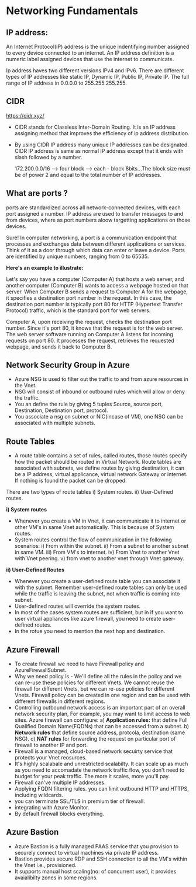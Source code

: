 # Networking Fundamentals

## IP address:

An Internet Protocol(IP) address is the unique indentifying number assigned to every device connected to an internet. An IP address definition is a numeric label assigned devices that use the internet to communicate.

Ip address haves two different versions IPv4 and IPv6. There are different types of IP addresses like static IP, Dynamic IP, Public IP, Private IP. The full range of IP address in 0.0.0.0 to 255.255.255.255.

## CIDR

https://cidr.xyz/

- CIDR stands for Classless Inter-Domain Routing. It is an IP address assigning method that improves the efficiency of ip address distribution.
- By using CIDR IP address many unique IP addresses can be designated. CIDR IP address is same as normal IP address except that it ends with slash followed by a number.

  172.200.0.0/16 --> four block --> each - block 8bits...The block size must be of power 2 and equal to the total number of IP addresses.

## What are ports ?

ports are standardized across all network-connected devices, with each port assigned a number. IP address are used to transfer messages to and from devices, where as port numbers aloow targetting applications on those devices.

Sure! In computer networking, a port is a communication endpoint that processes and exchanges data between different applications or services. Think of it as a door through which data can enter or leave a device. Ports are identified by unique numbers, ranging from 0 to 65535.

**Here's an example to illustrate:**

Let's say you have a computer (Computer A) that hosts a web server, and another computer (Computer B) wants to access a webpage hosted on that server. When Computer B sends a request to Computer A for the webpage, it specifies a destination port number in the request. In this case, the destination port number is typically port 80 for HTTP (Hypertext Transfer Protocol) traffic, which is the standard port for web servers.

Computer A, upon receiving the request, checks the destination port number. Since it's port 80, it knows that the request is for the web server. The web server software running on Computer A listens for incoming requests on port 80. It processes the request, retrieves the requested webpage, and sends it back to Computer B.

## Network Security Group in Azure

- Azure NSG is used to filter out the traffic to and from azure resources in the Vnet.
- NSG will consist of inbound or outbound rules which will allow or deny the traffic.
- You an define the rule by giving 5 tuples Source, source port, Destination, Destination port, protocol.
- You associate a nsg on subnet or NIC(incase of VM), one NSG can be associated with multiple subnets.

## Route Tables

- A route table contains a set of rules, called routes, those routes specify how the packet should be routed in Virtual Network. Route tables are associated with subnets, we define routes by giving destination, it can be a IP address, virtual applicance, virtual network Gateway or internet. If nothing is found the packet can be dropped.

There are two types of route tables
i) System routes.
ii) User-Defined routes.

**i) System routes**

- Whenever you create a VM in Vnet, it can communicate it to internet or other VM's in same Vnet automatically. This is because of System routes.
- System routes control the flow of communication in the following scenarios:
  i) From within the subnet.
  ii) From a subnet to another subnet in same VM.
  iii) From VM's to internet.
  iv) From Vnet to another Vnet with Vnet peering.
  v) from vnet to another vnet through Vnet gateway.

**ii) User-Defined Routes**

- Whenever you create a user-defined route table you can associate it with the subnet. Remember user-defined route tables can only be used while the traffic is leaving the subnet, not when traffic is coming into subnet.
- User-defined routes will override the system routes.
- In most of the cases system routes are sufficient, but in if you want to user virtual appliances like azure firewall, you need to create user-defined routes.
- In the rotue you need to mention the next hop and destination.

## Azure Firewall

- To create firewall we need to have Firewall policy and AzureFirewallSubnet.
- Why we need policy is - We'll define all the rules in the policy and we can re-use these policies for different Vnets. We cannot reuse the firewall for different Vnets, but we can re-use policies for different Vnets. Firewall policy can be created in one region and can be used with different firewalls in different regions.
- Controlling outbound network access is an important part of an overall network security plan, For example, you may want to limit access to web sites.
  Azure firewall can configure:
  a) **Application rules:** that define Full Qualified Domain Name(FQDNs) that can be accessed from a subnet.
  b) **Network rules** that define source address, protcola, destination (same NSG).
  c) **NAT rules** for forwarding the request on particular port of firewall to another IP and port.
- Firewall is a managed, cloud-based network secuirty service that protects your Vnet reosurces.
- It's highly scalabale and unrestricted scalabilty. It can scale up as much as you need to accomadate the network traffic flow, you don't need to budget for your peak traffic. The more it scales, more you'll pay.
- Firewall can've multiple IP addresses.
- Applying FQDN filtering rules. you can limit outbound HTTP and HTTPS, including wildcards.
- you can terminate SSL/TLS in premium tier of firewall.
- integrating with Azure Monitor.
- By default firewall blocks everything.

## Azure Bastion

- Azure Bastion is a fully managed PAAS service that you provision to securely connect to virtual machines via private IP address.
- Bastion provides secure RDP and SSH connection to all the VM's within the Vnet i.e., provisioned.
- It supports manual host scaling(no: of concurrent user), it provides avaialibilty zones in some regions.
